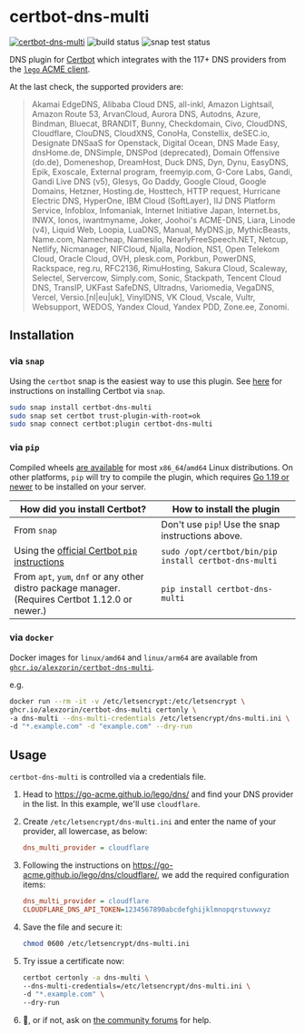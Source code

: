 # certbot-dns-multi

[![certbot-dns-multi](https://snapcraft.io/certbot-dns-multi/badge.svg)](https://snapcraft.io/certbot-dns-multi) ![build status](https://github.com/alexzorin/certbot-dns-multi/actions/workflows/build-and-publish.yml/badge.svg)  ![snap test status](https://github.com/alexzorin/certbot-dns-multi/actions/workflows/test-snap.yml/badge.svg)

DNS plugin for [Certbot](https://certbot.eff.org/) which integrates with the 117+ DNS providers from the [`lego` ACME client](https://github.com/go-acme/lego/).

At the last check, the supported providers are:

> Akamai EdgeDNS, Alibaba Cloud DNS, all-inkl, Amazon Lightsail, Amazon Route 53, ArvanCloud, Aurora DNS, Autodns, Azure, Bindman, Bluecat, BRANDIT, Bunny, Checkdomain, Civo, CloudDNS, Cloudflare, ClouDNS, CloudXNS, ConoHa, Constellix, deSEC.io, Designate DNSaaS for Openstack, Digital Ocean, DNS Made Easy, dnsHome.de, DNSimple, DNSPod (deprecated), Domain Offensive (do.de), Domeneshop, DreamHost, Duck DNS, Dyn, Dynu, EasyDNS, Epik, Exoscale, External program, freemyip.com, G-Core Labs, Gandi, Gandi Live DNS (v5), Glesys, Go Daddy, Google Cloud, Google Domains, Hetzner, Hosting.de, Hosttech, HTTP request, Hurricane Electric DNS, HyperOne, IBM Cloud (SoftLayer), IIJ DNS Platform Service, Infoblox, Infomaniak, Internet Initiative Japan, Internet.bs, INWX, Ionos, iwantmyname, Joker, Joohoi's ACME-DNS, Liara, Linode (v4), Liquid Web, Loopia, LuaDNS, Manual, MyDNS.jp, MythicBeasts, Name.com, Namecheap, Namesilo, NearlyFreeSpeech.NET, Netcup, Netlify, Nicmanager, NIFCloud, Njalla, Nodion, NS1, Open Telekom Cloud, Oracle Cloud, OVH, plesk.com, Porkbun, PowerDNS, Rackspace, reg.ru, RFC2136, RimuHosting, Sakura Cloud, Scaleway, Selectel, Servercow, Simply.com, Sonic, Stackpath, Tencent Cloud DNS, TransIP, UKFast SafeDNS, Ultradns, Variomedia, VegaDNS, Vercel, Versio.[nl|eu|uk], VinylDNS, VK Cloud, Vscale, Vultr, Websupport, WEDOS, Yandex Cloud, Yandex PDD, Zone.ee, Zonomi.

## Installation

### via `snap`

Using the `certbot` snap is the easiest way to use this plugin. See [here](https://certbot.eff.org/instructions?ws=other&os=snap) for instructions on installing Certbot via `snap`.

```bash
sudo snap install certbot-dns-multi
sudo snap set certbot trust-plugin-with-root=ok
sudo snap connect certbot:plugin certbot-dns-multi
```

### via `pip`

Compiled wheels [are available](https://pypi.org/project/certbot-dns-multi/#files) for most `x86_64`/`amd64` Linux distributions. On other platforms, `pip` will try to compile the plugin, which requires [Go 1.19 or newer](https://go.dev/dl) to be installed on your server.

| How did you install Certbot?                                                                          | How to install the plugin                             |
|-------------------------------------------------------------------------------------------------------|-------------------------------------------------------|
| From `snap`                                                                                           | Don't use `pip`! Use the snap instructions above.     |
| Using the [official Certbot `pip` instructions](https://certbot.eff.org/instructions?ws=other&os=pip) | `sudo /opt/certbot/bin/pip install certbot-dns-multi` |
| From `apt`, `yum`, `dnf` or any other distro package manager. (Requires Certbot 1.12.0 or newer.)     | `pip install certbot-dns-multi`                       |

### via `docker`

Docker images for `linux/amd64` and `linux/arm64` are available from [`ghcr.io/alexzorin/certbot-dns-multi`](https://ghcr.io/alexzorin/certbot-dns-multi).

e.g.

```bash
docker run --rm -it -v /etc/letsencrypt:/etc/letsencrypt \
ghcr.io/alexzorin/certbot-dns-multi certonly \
-a dns-multi --dns-multi-credentials /etc/letsencrypt/dns-multi.ini \
-d "*.example.com" -d "example.com" --dry-run
```

## Usage

`certbot-dns-multi` is controlled via a credentials file.

1. Head to https://go-acme.github.io/lego/dns/ and find your DNS provider in the list.
In this example, we'll use `cloudflare`.
2. Create `/etc/letsencrypt/dns-multi.ini` and enter the name of your provider, all lowercase, as below:

    ```ini
    dns_multi_provider = cloudflare
    ```

3. Following the instructions on https://go-acme.github.io/lego/dns/cloudflare/, we add the required configuration items:

    ```ini
    dns_multi_provider = cloudflare
    CLOUDFLARE_DNS_API_TOKEN=1234567890abcdefghijklmnopqrstuvwxyz
    ```

4. Save the file and secure it:

    ```bash
    chmod 0600 /etc/letsencrypt/dns-multi.ini
    ```

5. Try issue a certificate now:

    ```bash
    certbot certonly -a dns-multi \
    --dns-multi-credentials=/etc/letsencrypt/dns-multi.ini \
    -d "*.example.com" \
    --dry-run
    ```

6. 🥳, or if not, ask on [the community forums](https://community.letsencrypt.org/) for help.
